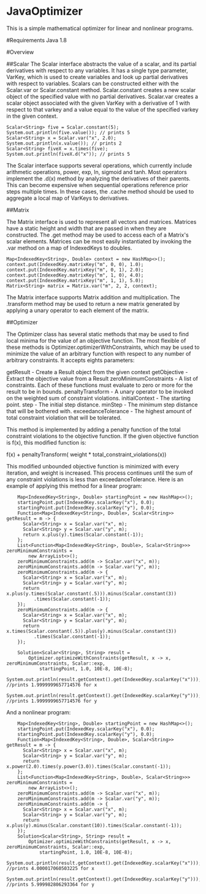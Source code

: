 # JavaOptimizer

This is a simple mathematical optimizer for linear and nonlinear programs.  

#Requirements
Java 1.8

#Overview

##Scalar
The Scalar interface abstracts the value of a scalar, and its partial derivatives with respect to any variables.  It has a single type parameter, VarKey, which is used to create variables and look up partial derivatives with respect to variables. Scalars can be constructed either with the Scalar.var or Scalar.constant method.  Scalar.constant creates a new scalar object of the specified value with no partial derivatives.  Scalar.var creates a scalar object associated with the given VarKey with a derivative of 1 with respect to that varkey and a value equal to the value of the specified varkey in the given context.  

```
Scalar<String> five = Scalar.constant(5);  
System.out.println(five.value()); // prints 5  
Scalar<String> x = Scalar.var("x", 2.0);  
System.out.println(x.value()); // prints 2  
Scalar<String> fiveX = x.times(five);  
System.out.println(fiveX.d("x")); // prints 5  
```


The Scalar interface supports several operations, which currently include arithmetic operations, power, exp, ln, sigmoid and tanh.  Most operators implement the .d(x) method by analyzing the derivatives of their parents.  This can become expensive when sequential operations reference prior steps multiple times.  In these cases, the .cache method should be used to aggregate a local map of VarKeys to derivatives.

##Matrix

The Matrix interface is used to represent all vectors and matrices.  Matrices have a static height and width that are passed in when they are constructed.  The .get method may be used to access each of a Matrix's scalar elements.  Matrices can be most easily instantiated by invoking the .var method on a map of IndexedKeys to doubles.  

```
Map<IndexedKey<String>, Double> context = new HashMap<>();  
context.put(IndexedKey.matrixKey("m", 0, 0), 1.0);  
context.put(IndexedKey.matrixKey("m", 0, 1), 2.0);  
context.put(IndexedKey.matrixKey("m", 1, 0), 4.0);  
context.put(IndexedKey.matrixKey("m", 1, 1), 5.0);  
Matrix<String> matrix = Matrix.var("m", 2, 2, context);  
```

The Matrix interface supports Matrix addition and multiplication.  The .transform method may be used to return a new matrix generated by applying a unary operator to each element of the matrix.


##Optimizer

The Optimizer class has several static methods that may be used to find local minima for the value of an objective function.  The most flexible of these methods is Optimizer.optimizerWithConstraints, which may be used to minimize the value of an arbitrary function with respect to any number of arbitrary constraints.  It accepts eights parameters:

getResult - Create a Result object from the given context
getObjective - Extract the objective value from a Result
zeroMinimumConstraints - A list of constraints.  Each of these functions must evaluate to zero or more for the result to be in bounds.
penaltyTransform - A unary operator to be invoked on the weighted sum of constraint violations. 
initialContext - The starting point.
step - The initial step distance.
minStep - The minimum step distance that will be bothered with.
exceedanceTolerance - The highest amount of total constraint violation that will be tolerated.

This method is implemented by adding a penalty function of the total constraint violations to the objective function.  If the given objective function is f(x), this modified function is:

f(x) +  penaltyTransform( weight * total_constraint_violations(x))

This modified unbounded objective function is minimized with every iteration, and weight is increased.  This process continues until the sum of any constraint violations is less than exceedanceTolerance.  Here is an example of applying this method for a linear program:

```
    Map<IndexedKey<String>, Double> startingPoint = new HashMap<>();
    startingPoint.put(IndexedKey.scalarKey("x"), 0.0);
    startingPoint.put(IndexedKey.scalarKey("y"), 0.0);
    Function<Map<IndexedKey<String>, Double>, Scalar<String>> getResult = m -> {
      Scalar<String> x = Scalar.var("x", m);
      Scalar<String> y = Scalar.var("y", m);
      return x.plus(y).times(Scalar.constant(-1));
    };
    List<Function<Map<IndexedKey<String>, Double>, Scalar<String>>> zeroMinimumConstraints =
        new ArrayList<>();
    zeroMinimumConstraints.add(m -> Scalar.var("x", m));
    zeroMinimumConstraints.add(m -> Scalar.var("y", m));
    zeroMinimumConstraints.add(m -> {
      Scalar<String> x = Scalar.var("x", m);
      Scalar<String> y = Scalar.var("y", m);
      return x.plus(y.times(Scalar.constant(.5))).minus(Scalar.constant(3))
          .times(Scalar.constant(-1));
    });
    zeroMinimumConstraints.add(m -> {
      Scalar<String> x = Scalar.var("x", m);
      Scalar<String> y = Scalar.var("y", m);
      return x.times(Scalar.constant(.5)).plus(y).minus(Scalar.constant(3))
          .times(Scalar.constant(-1));
    });

    Solution<Scalar<String>, String> result =
        Optimizer.optimizeWithConstraints(getResult, x -> x, zeroMinimumConstraints, Scalar::exp,
            startingPoint, 1.0, 10E-8, 10E-8);
    System.out.println(result.getContext().get(IndexedKey.scalarKey("x")));  //prints 1.9999999657714576 for x
    System.out.println(result.getContext().get(IndexedKey.scalarKey("y")));  //prints 1.9999999657714576 for y
```

And a nonlinear program:

```
    Map<IndexedKey<String>, Double> startingPoint = new HashMap<>();
    startingPoint.put(IndexedKey.scalarKey("x"), 0.0);
    startingPoint.put(IndexedKey.scalarKey("y"), 0.0);
    Function<Map<IndexedKey<String>, Double>, Scalar<String>> getResult = m -> {
      Scalar<String> x = Scalar.var("x", m);
      Scalar<String> y = Scalar.var("y", m);
      return x.power(2.0).times(y.power(3.0)).times(Scalar.constant(-1));
    };
    List<Function<Map<IndexedKey<String>, Double>, Scalar<String>>> zeroMinimumConstraints =
        new ArrayList<>();
    zeroMinimumConstraints.add(m -> Scalar.var("x", m));
    zeroMinimumConstraints.add(m -> Scalar.var("y", m));
    zeroMinimumConstraints.add(m -> {
      Scalar<String> x = Scalar.var("x", m);
      Scalar<String> y = Scalar.var("y", m);
      return x.plus(y).minus(Scalar.constant(10)).times(Scalar.constant(-1));
    });
    Solution<Scalar<String>, String> result =
        Optimizer.optimizeWithConstraints(getResult, x -> x, zeroMinimumConstraints, Scalar::exp,
            startingPoint, 1.0, 10E-8, 10E-8);
    System.out.println(result.getContext().get(IndexedKey.scalarKey("x"))); //prints 4.000017060503225 for x
    System.out.println(result.getContext().get(IndexedKey.scalarKey("y"))); //prints 5.999982806293364 for y

```



